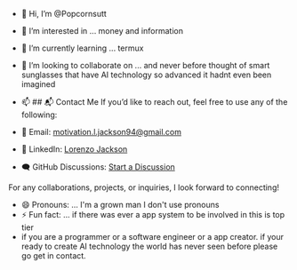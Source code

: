- 👋 Hi, I’m @Popcornsutt
- 👀 I’m interested in ... money and information 
- 🌱 I’m currently learning ... termux
- 💞️ I’m looking to collaborate on ... and never before thought of smart sunglasses that have AI technology so advanced it hadnt even been imagined
- 📫 ## 📬 Contact Me
If you’d like to reach out, feel free to use any of the following:  

- 📧 Email: [motivation.l.jackson94@gmail.com](mailto:motivation.l.jackson94@gmail.com)  
- 💼 LinkedIn: [Lorenzo Jackson](https://www.linkedin.com/in/lorenzo-jackson)  
- 🗨️ GitHub Discussions: [Start a Discussion](https://github.com/popcornsutt)  

For any collaborations, projects, or inquiries, I look forward to connecting!
- 😄 Pronouns: ... I'm a grown man I don't use pronouns
- ⚡ Fun fact: ... if there was ever a app system to be involved in this is top tier
- if you are a programmer or a software engineer or a app creator. if your ready to create
AI technology the world has never seen before please go get in contact.
